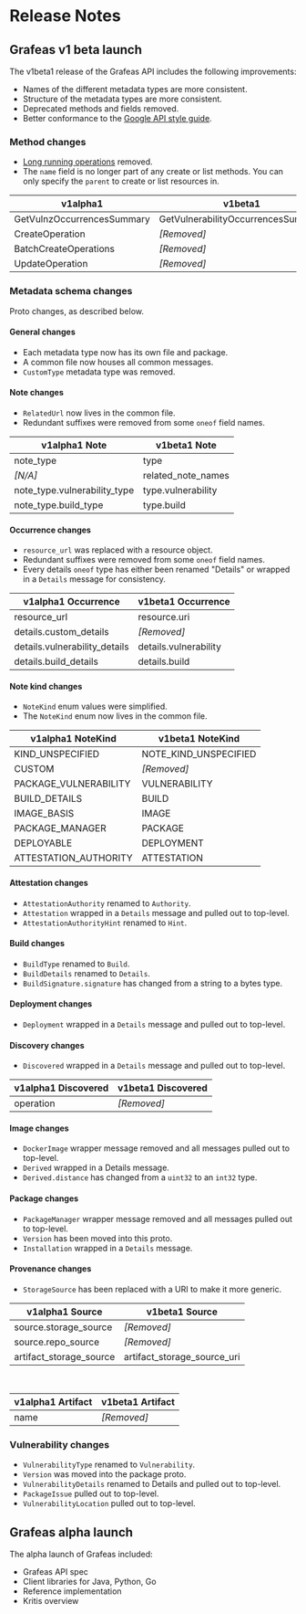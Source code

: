 # Release Notes

## Grafeas v1 beta launch

The v1beta1 release of the Grafeas API includes the following improvements:
*   Names of the different metadata types are more consistent.
*   Structure of the metadata types are more consistent.
*   Deprecated methods and fields removed.
*   Better conformance to the [Google API style guide](https://cloud.google.com/apis/design/).

### Method changes

*   [Long running operations](https://github.com/googleapis/googleapis/blob/master/google/longrunning/operations.proto)
    removed.
*   The `name` field is no longer part of any create or list methods. You can
    only specify the `parent` to create or list resources in.

v1alpha1                    | v1beta1
--------------------------- | ------------------------------------
GetVulnzOccurrencesSummary  | GetVulnerabilityOccurrencesSummary
CreateOperation             | _[Removed]_
BatchCreateOperations       | _[Removed]_
UpdateOperation             | _[Removed]_


### Metadata schema changes

Proto changes, as described below.

#### General changes

*   Each metadata type now has its own file and package.
*   A common file now houses all common messages.
*   `CustomType` metadata type was removed.

#### Note changes

*   `RelatedUrl` now lives in the common file.
*   Redundant suffixes were removed from some `oneof` field names.

v1alpha1 Note                  | v1beta1 Note
------------------------------ | ------------------------------------
note\_type                     | type
_[N/A]_                        | related\_note\_names
note\_type.vulnerability\_type | type.vulnerability
note\_type.build\_type         | type.build

#### Occurrence changes

*   `resource_url` was replaced with a resource object.
*   Redundant suffixes were removed from some `oneof` field names.
*   Every details `oneof` type has either been renamed "Details" or wrapped in a
    `Details` message for consistency.

v1alpha1 Occurrence            | v1beta1 Occurrence
------------------------------ | ------------------------------------
resource\_url                  | resource.uri
details.custom\_details        | _[Removed]_
details.vulnerability\_details | details.vulnerability
details.build\_details         | details.build

#### Note kind changes

*   `NoteKind` enum values were simplified.
*   The `NoteKind` enum now lives in the common file.

v1alpha1 NoteKind            | v1beta1 NoteKind
---------------------------- | ------------------------
KIND\_UNSPECIFIED            | NOTE\_KIND\_UNSPECIFIED
CUSTOM                       | _[Removed]_
PACKAGE\_VULNERABILITY       | VULNERABILITY
BUILD\_DETAILS               | BUILD
IMAGE\_BASIS                 | IMAGE
PACKAGE\_MANAGER             | PACKAGE
DEPLOYABLE                   | DEPLOYMENT
ATTESTATION\_AUTHORITY       | ATTESTATION

#### Attestation changes

*   `AttestationAuthority` renamed to `Authority`.
*   `Attestation` wrapped in a `Details` message and pulled out to top-level.
*   `AttestationAuthorityHint` renamed to `Hint`.

#### Build changes

*   `BuildType` renamed to `Build`.
*   `BuildDetails` renamed to `Details`.
*   `BuildSignature.signature` has changed from a string to a bytes type.

#### Deployment changes

*   `Deployment` wrapped in a `Details` message and pulled out to top-level.

#### Discovery changes

*   `Discovered` wrapped in a `Details` message and pulled out to top-level.

v1alpha1 Discovered         | v1beta1 Discovered
--------------------------- | ---------------------
operation                   | _[Removed]_

#### Image changes

*   `DockerImage` wrapper message removed and all messages pulled out to
    top-level.
*   `Derived` wrapped in a Details message.
*   `Derived.distance` has changed from a `uint32` to an `int32` type.

#### Package changes

*   `PackageManager` wrapper message removed and all messages pulled out to
    top-level.
*   `Version` has been moved into this proto.
*   `Installation` wrapped in a `Details` message.

#### Provenance changes

*   `StorageSource` has been replaced with a URI to make it more generic.

v1alpha1 Source              | v1beta1 Source
---------------------------- | ------------------------------------
source.storage\_source       | _[Removed]_
source.repo\_source          | _[Removed]_
artifact\_storage\_source    | artifact\_storage\_source\_uri

<br>

v1alpha1 Artifact    | v1beta1 Artifact
-------------------- | ---------------------
name                 | _[Removed]_

### Vulnerability changes

*   `VulnerabilityType` renamed to `Vulnerability`.
*   `Version` was moved into the package proto.
*   `VulnerabilityDetails` renamed to Details and pulled out to top-level.
*   `PackageIssue` pulled out to top-level.
*   `VulnerabilityLocation` pulled out to top-level.

## Grafeas alpha launch

The alpha launch of Grafeas included:

*   Grafeas API spec
*   Client libraries for Java, Python, Go
*   Reference implementation
*   Kritis overview
